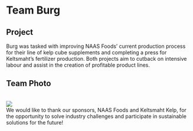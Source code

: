 # Team Burg

## Project

Burg was tasked with improving NAAS Foods’ current production process for their line of kelp cube supplements and completing a press for Keltsmaht’s fertilizer production. Both projects aim to cutback on intensive labour and assist in the creation of profitable product lines.  

<div class="block" markdown="1">
<h2>Team Photo</h2>
<br>
<div class="inner-block" markdown="1">
<img src="team-bios-photos/engr/burg/photo-team-burg.jpg" class="portrait-img">
<br>
We would like to thank our sponsors, NAAS Foods and Keltsmaht Kelp, for the opportunity to solve industry challenges and participate in sustainable solutions for the future!
</div>
</div>